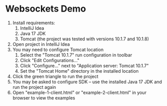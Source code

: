 # Websockets Demo

1. Install requirements:
	1. IntelliJ Idea
	2. Java 17 JDK
	3. Tomcat (the project was tested with versions 10.1.7 and 10.1.8)
2. Open project in IntelliJ Idea
3. You may need to configure Tomcat location
	1. Select the "Tomcat 10.1.7" run configuration in toolbar
	2. Click "Edit Configurations…"
	3. Click "Configure…" next to "Application server: Tomcat 10.1.7"
	4. Set the "Tomcat Home" directory in the installed location
4. Click the green triangle to run the project
5. You may be asked to configure SDK – use the installed Java 17 JDK and run the project again
6. Open "example-1-client.html" or "example-2-client.html" in your browser to view the examples
